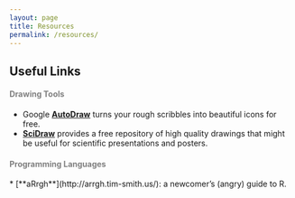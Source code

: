 ```yaml
---
layout: page
title: Resources
permalink: /resources/
---
```


## Useful Links

<h4 style="color:gray">Drawing Tools</h4> 

* Google [**AutoDraw**](https://www.autodraw.com/) turns your rough scribbles into beautiful icons for free.<br>
* [**SciDraw**](https://scidraw.io/) provides a free repository of high quality drawings that might be useful for scientific presentations and posters.<br>

<h4 style="color:gray">Programming Languages</h4> 
* [**aRrgh**](http://arrgh.tim-smith.us/): a newcomer’s (angry) guide to R.

